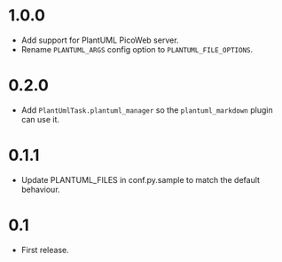 # 1.0.0
* Add support for PlantUML PicoWeb server.
* Rename `PLANTUML_ARGS` config option to `PLANTUML_FILE_OPTIONS`.

# 0.2.0
* Add `PlantUmlTask.plantuml_manager` so the `plantuml_markdown` plugin can use it.

# 0.1.1
* Update PLANTUML_FILES in conf.py.sample to match the default behaviour.

# 0.1
* First release.
